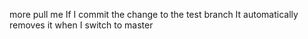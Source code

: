 more
pull me
If I commit the change to the test branch
It automatically removes it when I switch to master
